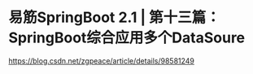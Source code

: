 # 易筋SpringBoot 2.1 | 第十三篇：SpringBoot综合应用多个DataSoure

https://blog.csdn.net/zgpeace/article/details/98581249
